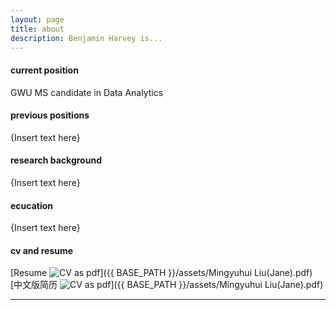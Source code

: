```yaml
---
layout: page
title: about
description: Benjamin Harvey is...
---
```


#### <a name="currentposition"></a>current position
GWU MS candidate in Data Analytics


#### <a name="previousposition"></a>previous positions
{Insert text here}


#### <a name="researchbackground"></a>research background
{Insert text here}


#### <a name="education"></a>ecucation
{Insert text here}


#### <a name="cvandresume"></a>cv and resume
[Resume ![CV as pdf](icons16/pdf-icon.png)]({{ BASE_PATH }}/assets/Mingyuhui Liu(Jane).pdf)
[中文版简历 ![CV as pdf](icons16/pdf-icon.png)]({{ BASE_PATH }}/assets/Mingyuhui Liu(Jane).pdf)

---



